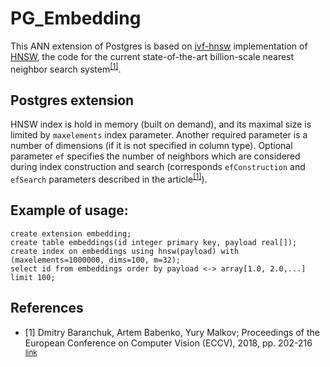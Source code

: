 # PG_Embedding

This ANN extension of Postgres is based
on [ivf-hnsw](https://github.com/dbaranchuk/ivf-hnsw) implementation of [HNSW](https://www.pinecone.io/learn/hnsw),
the code for the current state-of-the-art billion-scale nearest neighbor search system<sup>[[1]](#references)</sup>.

## Postgres extension

HNSW index is hold in memory (built on demand), and its maximal size is limited by `maxelements` index parameter. Another required parameter is a number of dimensions (if it is not specified in column type).
Optional parameter `ef` specifies the number of neighbors which are considered during index construction and search (corresponds `efConstruction` and `efSearch` parameters described in the article<sup>[[1]](#references)</sup>).

## Example of usage:

```
create extension embedding;
create table embeddings(id integer primary key, payload real[]);
create index on embeddings using hnsw(payload) with (maxelements=1000000, dims=100, m=32);
select id from embeddings order by payload <-> array[1.0, 2.0,...] limit 100;
```

## References
- [1] Dmitry Baranchuk, Artem Babenko, Yury Malkov; Proceedings of the European Conference on Computer Vision (ECCV), 2018, pp. 202-216 <sup>[link](http://openaccess.thecvf.com/content_ECCV_2018/html/Dmitry_Baranchuk_Revisiting_the_Inverted_ECCV_2018_paper.html)</sup>
